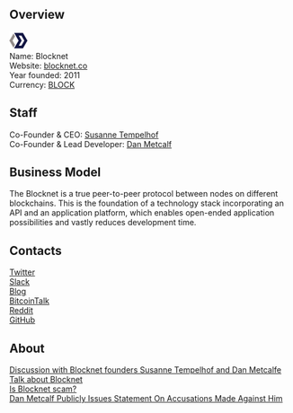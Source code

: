 ## Overview
![logo](../projects/logo/blocknet.png)  
Name: Blocknet  
Website: [blocknet.co](https://blocknet.co/)  
Year founded: 2011    
Currency: [BLOCK](https://coinmarketcap.com/currencies/blocknet/)  
## Staff
Co-Founder & CEO: [Susanne Tempelhof](../people/susanne_tempelhof.md)  
Co-Founder & Lead Developer: [Dan Metcalf](../people/dan/metcalf.md)
## Business Model
The Blocknet is a true peer-to-peer protocol between nodes on different blockchains. This is the foundation 
of a technology stack incorporating an API and an application platform, which enables open-ended application 
possibilities and vastly reduces development time.
## Contacts
[Twitter](http://www.twitter.com/the_blocknet)  
[Slack](http://blocknet.herokuapp.com/)  
[Blog](https://blocknet.co/?page_id=138)  
[BitcoinTalk](https://bitcointalk.org/index.php?topic=829576.0)  
[Reddit](https://www.reddit.com/r/theblocknet/)  
[GitHub](https://github.com/atcsecure/blocknet)  
## About
[Discussion with Blocknet founders Susanne Tempelhof and Dan Metcalfe](https://www.youtube.com/watch?v=bHNR7kbjYzg)  
[Talk about Blocknet](https://soundcloud.com/coremediaradio/blocknet)  
[Is Blocknet scam?](https://bitcointalk.org/index.php?topic=841223.0)  
[Dan Metcalf Publicly Issues Statement On Accusations Made Against Him](http://digitalmoneytimes.com/dan-metcalf-publicly-issues-statement-on-accusations-made-against-him/)
